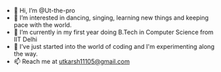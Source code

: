 - 👋 Hi, I’m @Ut-the-pro
- 👀 I’m interested in dancing, singing, learning new things and keeping pace with the world.
- 🌱 I’m currently in my first year doing B.Tech in Computer Science from IIT Delhi
- 💞️ I’ve just started into the world of coding and I'm experimenting along the way.
- 📫 Reach me at utkarsh11105@gmail.com 

<!---
Ut-the-pro/Ut-the-pro is a ✨ special ✨ repository because its `README.md` (this file) appears on your GitHub profile.
You can click the Preview link to take a look at your changes.
--->
